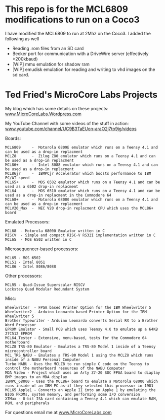 # This repo is for the MCL6809 modifications to run on a Coco3

I have modified the MCL6809 to run at 2Mhz on the Coco3.  I added the following as well

 -  Reading .rom files from an SD card
 -  Becker port for communication with a DriveWire server (effectively >200kbaud)
 -  [WIP] mmu emulation for shadow ram
 -  [WIP] emudisk emulation for reading and writing to vhd images on the sd card.
   

# Ted Fried's MicroCore Labs Projects

My blog which has some details on these projects: www.MicroCoreLabs.Wordpress.com

My YouTube Channel with some videos of the stuff in action: www.youtube.com/channel/UC9B3TaEUon-araO2j7tp9jg/videos


Boards:

    MCL6809     -  Motorola 6809E emulator which runs on a Teensy 4.1 and can be used as a drop-in replacment 
    MCLZ8       -  Zilog Z80 emulator which runs on a Teensy 4.1 and can be used as a drop-in replacment 
    MCL86+      -  Intel 8088 emulator which runs on a Teensy 4.1 and can be used as a drop-in replacment 
    MCL86jr     -  IBMPCjr Accelerator which boosts performance to IBM PC/AT speed
    MCL65+      -  MOS 6502 emulator which runs on a Teensy 4.1 and can be used as a 6502 drop-in replacment
    MCL64       -  MOS 6510 emulator which runs on a Teensy 4.1 and can be used as a drop-in replacment in the Commodore 64
    MCL68+      -  Motorola 68000 emulator which runs on a Teensy 4.1 and can be used as a drop-in replacment 
    MCLV20_Max  -  NEC V20 drop-in replacment CPU which uses the MCL86+ board

    
Emulated Processors:

    MCL68  - Motorola 68000 Emulator written in C
    RISCV  - Simple and compact RISC-V RS32I implementation written in C
    MCL65  - MOS 6502 written in C


Microsequencer-based processors: 

    MCL65 - MOS 6502 
    MCL51 - Intel 8051
    MCL86 - Intel 8086/8088
    
Other processors:

    MCLR5 - Quad-Issue Superscalar RISCV
    Lockstep Quad Modular Redundant System 
    
Misc:

    Wheelwriter  - FPGA based Printer Option for the IBM Wheelwriter 5
    Wheelwriter2 - Arduino Leonardo based Printer Option for the IBM Wheelwriter 5
    Brother Typewriter - Arduino Leonardo converts Serial RX to a Brother Word Processor
    EPROM Emulator - Small PCB which uses Teensy 4.0 to emulate up a 64KB 27C512 EPROM
    MCL64_Tester - Extensive, menu-based, tests for the Commodore 64 motherboard
    MCLZ8 TRS-80 Emulator - Emulates a TRS-80 Model 1 inside of a Teensy microcontroller board
    MCL_TRS_NABU - Emulates a TRS-80 Model 1 using the MCLZ8 which runs inside of a NABU Personal Computer
    Turbo NABU - Uses the MCLZ8 to run simple C code on the Teensy to control the motherboard resources of the NABU Computer
    MDA Video - Project which uses an Arty Z7-20 SOC FPGA board to diaplay BMP images to an MDA display
    IBMPC_68000 - Uses the MCL86+ board to emulate a Motorola 68000 which runs inside of an IBM PC as-if they selected this processor in 1981
    MCL65_Apple1 - Converts an Apple II into an Appke 1 by emulating the BIOS PROMs, system memory, and performing some I/O conversion
	XTMax - 8-bit ISA card containing a Teensy 4.1 which can emulate RAM, ROM, and peripherals
        
For questions email me at www.MicroCoreLabs.com
